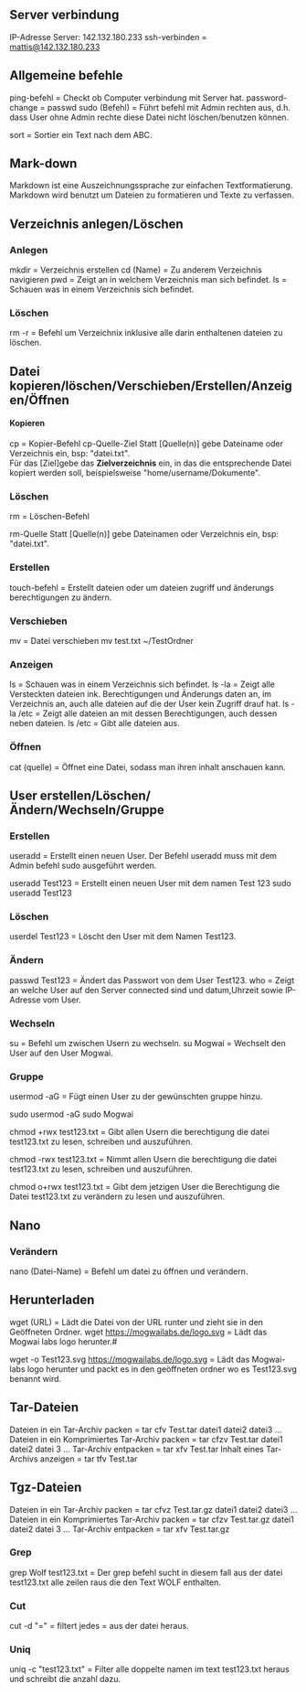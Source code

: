 ## Server verbindung
IP-Adresse Server: 142.132.180.233
ssh-verbinden = mattis@142.132.180.233

## Allgemeine befehle
ping-befehl = Checkt ob Computer verbindung mit Server hat.
password-change = passwd
sudo (Befehl) = Führt befehl mit Admin rechten aus, d.h. dass User ohne Admin rechte diese Datei nicht löschen/benutzen können.

sort = Sortier ein Text nach dem ABC.

## Mark-down
Markdown ist eine Auszeichnungssprache zur einfachen Textformatierung.
Markdown wird benutzt um Dateien zu formatieren und Texte zu verfassen.

## Verzeichnis anlegen/Löschen
### Anlegen
mkdir = Verzeichnis erstellen
cd (Name) = Zu anderem Verzeichnis navigieren
pwd = Zeigt an in welchem Verzeichnis man sich befindet.
ls = Schauen was in einem Verzeichnis sich befindet.
### Löschen
rm -r = Befehl um Verzeichnix inklusive alle darin enthaltenen dateien zu löschen.

## Datei kopieren/löschen/Verschieben/Erstellen/Anzeigen/Öffnen
#### Kopieren
cp = Kopier-Befehl
cp-Quelle-Ziel
Statt [Quelle(n)] gebe Dateiname oder Verzeichnis ein, bsp: "datei.txt".  
Für das [Ziel]gebe das **Zielverzeichnis** ein, in das die entsprechende Datei kopiert werden soll, beispielsweise "home/username/Dokumente".  

### Löschen
rm = Löschen-Befehl

rm-Quelle
Statt [Quelle(n)] gebe Dateinamen oder Verzeichnis ein, bsp: "datei.txt". 

### Erstellen
touch-befehl = 
Erstellt dateien oder um dateien zugriff und änderungs berechtigungen zu ändern.

### Verschieben
mv = Datei verschieben
mv test.txt ~/TestOrdner

### Anzeigen
ls = Schauen was in einem Verzeichnis sich befindet.
ls -la = Zeigt alle Versteckten dateien ink. Berechtigungen und Änderungs daten an, im Verzeichnis an, auch alle dateien auf die der User kein Zugriff drauf hat.
ls -la /etc = Zeigt alle dateien an mit dessen Berechtigungen, auch dessen neben dateien.
ls /etc = Gibt alle dateien aus.

### Öffnen
cat (quelle) = Öffnet eine Datei, sodass man ihren inhalt anschauen kann.

## User erstellen/Löschen/Ändern/Wechseln/Gruppe
### Erstellen
useradd = Erstellt einen neuen User. Der Befehl useradd muss mit dem Admin befehl sudo ausgeführt werden.

useradd Test123 = Erstellt einen neuen User mit dem namen Test 123
sudo useradd Test123

### Löschen
userdel Test123 = Löscht den User mit dem Namen Test123.

### Ändern
passwd Test123 = Ändert das Passwort von dem User Test123.
who = Zeigt an welche User auf den Server connected sind und datum,Uhrzeit sowie IP-Adresse vom User.

### Wechseln
su = Befehl um zwischen Usern zu wechseln.
su Mogwai = Wechselt den User auf den User Mogwai.

### Gruppe
usermod -aG = Fügt einen User zu der gewünschten gruppe hinzu.

sudo usermod -aG sudo Mogwai

chmod +rwx test123.txt = Gibt allen Usern die berechtigung die datei test123.txt zu lesen, schreiben und auszuführen.

chmod -rwx test123.txt = Nimmt allen Usern die berechtigung die datei test123.txt zu lesen, schreiben und auszuführen.

chmod o+rwx test123.txt = Gibt dem jetzigen User die Berechtigung die Datei test123.txt zu verändern zu lesen und auszuführen.

## Nano

### Verändern
nano (Datei-Name) = Befehl um datei zu öffnen und verändern.

## Herunterladen
wget (URL) = Lädt die Datei von der URL runter und zieht sie in den Geöffneten Ordner.
wget https://mogwailabs.de/logo.svg = Lädt das Mogwai labs logo herunter.#

wget -o Test123.svg https://mogwailabs.de/logo.svg = Lädt das Mogwai-labs logo herunter und packt es in den geöffneten ordner wo es Test123.svg benannt wird.

## Tar-Dateien
Dateien in ein Tar-Archiv packen = tar cfv Test.tar datei1 datei2 datei3 ...
Dateien in ein Komprimiertes Tar-Archiv packen = tar cfzv Test.tar datei1 datei2 datei 3 ...
Tar-Archiv entpacken = tar xfv Test.tar
Inhalt eines Tar-Archivs anzeigen = tar tfv Test.tar

## Tgz-Dateien
Dateien in ein Tar-Archiv packen = tar cfvz Test.tar.gz datei1 datei2 datei3 ...
Dateien in ein Komprimiertes Tar-Archiv packen = tar cfzv Test.tar.gz datei1 datei2 datei 3 ...
Tar-Archiv entpacken = tar xfv Test.tar.gz

### Grep
grep Wolf test123.txt = Der grep befehl sucht in diesem fall aus der datei test123.txt alle zeilen raus die den Text WOLF enthalten.

### Cut
cut -d "=" = filtert jedes = aus der datei heraus.

### Uniq
uniq -c "test123.txt" = Filter alle doppelte namen im text test123.txt heraus und schreibt die anzahl dazu.